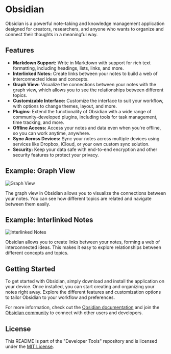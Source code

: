 # Obsidian

Obsidian is a powerful note-taking and knowledge management application designed for creators, researchers, and anyone who wants to organize and connect their thoughts in a meaningful way.

## Features

- **Markdown Support:** Write in Markdown with support for rich text formatting, including headings, lists, links, and more.
- **Interlinked Notes:** Create links between your notes to build a web of interconnected ideas and concepts.
- **Graph View:** Visualize the connections between your notes with the graph view, which allows you to see the relationships between different topics.
- **Customizable Interface:** Customize the interface to suit your workflow, with options to change themes, layout, and more.
- **Plugins:** Extend the functionality of Obsidian with a wide range of community-developed plugins, including tools for task management, time tracking, and more.
- **Offline Access:** Access your notes and data even when you're offline, so you can work anytime, anywhere.
- **Sync Across Devices:** Sync your notes across multiple devices using services like Dropbox, iCloud, or your own custom sync solution.
- **Security:** Keep your data safe with end-to-end encryption and other security features to protect your privacy.

## Example: Graph View

![Graph View](https://example.com/graphview.png)

The graph view in Obsidian allows you to visualize the connections between your notes. You can see how different topics are related and navigate between them easily.

## Example: Interlinked Notes

![Interlinked Notes](https://example.com/interlinkednotes.png)

Obsidian allows you to create links between your notes, forming a web of interconnected ideas. This makes it easy to explore relationships between different concepts and topics.

## Getting Started

To get started with Obsidian, simply download and install the application on your device. Once installed, you can start creating and organizing your notes right away. Explore the different features and customization options to tailor Obsidian to your workflow and preferences.

For more information, check out the [Obsidian documentation](https://help.obsidian.md/) and join the [Obsidian community](https://forum.obsidian.md/) to connect with other users and developers.

## License

This README is part of the "Developer Tools" repository and is licensed under the [MIT License](../LICENSE).
